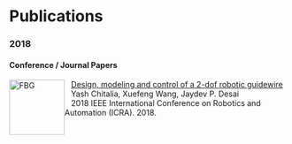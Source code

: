 # Publications

### 2018
#### Conference / Journal Papers


<img style="float: left;" src="photos/FBG.gif" alt="FBG" width="100" height="100">&nbsp;&nbsp;&nbsp;[Design, modeling and control of a 2-dof robotic guidewire](https://ieeexplore.ieee.org/abstract/document/8462694)<br />
&nbsp;&nbsp;&nbsp;Yash Chitalia, Xuefeng Wang, Jaydev P. Desai<br />
&nbsp;&nbsp;&nbsp;2018 IEEE International Conference on Robotics and Automation (ICRA). 2018.
